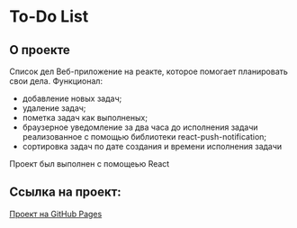 # To-Do List

## О проекте

Список дел
Веб-приложение на реакте, которое помогает планировать свои дела.
Функционал:
- добавление новых задач;
- удаление задач;
- пометка задач как выполненых;
- браузерное уведомление за два часа до исполнения задачи реализованное с помощью библиотеки react-push-notification;
- сортировка задач по дате создания и времени исполнения задачи

Проект был выполнен с помощеью React

## Ссылка на проект:
[Проект на GitHub Pages](https://rumpil666.github.io/to-do-list/)
